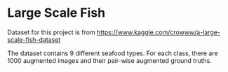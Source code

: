 <h1>Large Scale Fish</h1>

Dataset for this project is from https://www.kaggle.com/crowww/a-large-scale-fish-dataset <br>

The dataset contains 9 different seafood types. For each class, there are 1000 augmented images and their pair-wise augmented ground truths.

